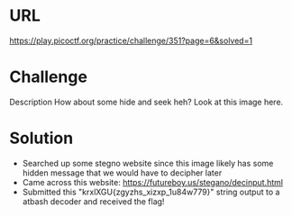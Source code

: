 # URL
https://play.picoctf.org/practice/challenge/351?page=6&solved=1

# Challenge
Description
How about some hide and seek heh?
Look at this image here.


# Solution
* Searched up some stegno website since this image likely has some hidden message that we would have to decipher later
* Came across this website: https://futureboy.us/stegano/decinput.html
* Submitted this "krxlXGU{zgyzhs_xizxp_1u84w779}" string output to a atbash decoder and received the flag!
